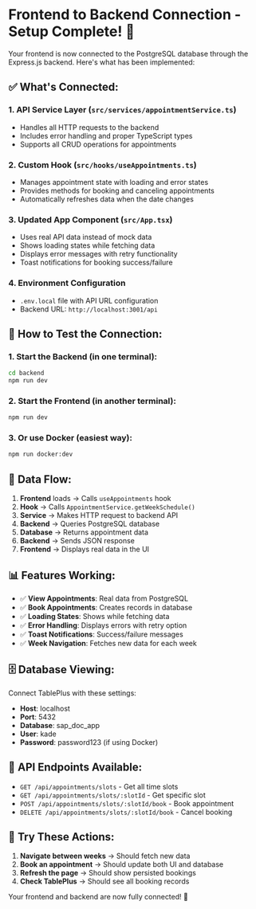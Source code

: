 # Frontend to Backend Connection - Setup Complete! 🎉

Your frontend is now connected to the PostgreSQL database through the Express.js backend. Here's what has been implemented:

## ✅ What's Connected:

### 1. **API Service Layer** (`src/services/appointmentService.ts`)

- Handles all HTTP requests to the backend
- Includes error handling and proper TypeScript types
- Supports all CRUD operations for appointments

### 2. **Custom Hook** (`src/hooks/useAppointments.ts`)

- Manages appointment state with loading and error states
- Provides methods for booking and canceling appointments
- Automatically refreshes data when the date changes

### 3. **Updated App Component** (`src/App.tsx`)

- Uses real API data instead of mock data
- Shows loading states while fetching data
- Displays error messages with retry functionality
- Toast notifications for booking success/failure

### 4. **Environment Configuration**

- `.env.local` file with API URL configuration
- Backend URL: `http://localhost:3001/api`

## 🚀 How to Test the Connection:

### 1. **Start the Backend** (in one terminal):

```bash
cd backend
npm run dev
```

### 2. **Start the Frontend** (in another terminal):

```bash
npm run dev
```

### 3. **Or use Docker** (easiest way):

```bash
npm run docker:dev
```

## 🔄 Data Flow:

1. **Frontend** loads → Calls `useAppointments` hook
2. **Hook** → Calls `AppointmentService.getWeekSchedule()`
3. **Service** → Makes HTTP request to backend API
4. **Backend** → Queries PostgreSQL database
5. **Database** → Returns appointment data
6. **Backend** → Sends JSON response
7. **Frontend** → Displays real data in the UI

## 📊 Features Working:

- ✅ **View Appointments**: Real data from PostgreSQL
- ✅ **Book Appointments**: Creates records in database
- ✅ **Loading States**: Shows while fetching data
- ✅ **Error Handling**: Displays errors with retry option
- ✅ **Toast Notifications**: Success/failure messages
- ✅ **Week Navigation**: Fetches new data for each week

## 🗄️ Database Viewing:

Connect TablePlus with these settings:

- **Host**: localhost
- **Port**: 5432
- **Database**: sap_doc_app
- **User**: kade
- **Password**: password123 (if using Docker)

## 🔧 API Endpoints Available:

- `GET /api/appointments/slots` - Get all time slots
- `GET /api/appointments/slots/:slotId` - Get specific slot
- `POST /api/appointments/slots/:slotId/book` - Book appointment
- `DELETE /api/appointments/slots/:slotId/book` - Cancel booking

## 📱 Try These Actions:

1. **Navigate between weeks** → Should fetch new data
2. **Book an appointment** → Should update both UI and database
3. **Refresh the page** → Should show persisted bookings
4. **Check TablePlus** → Should see all booking records

Your frontend and backend are now fully connected! 🎯
